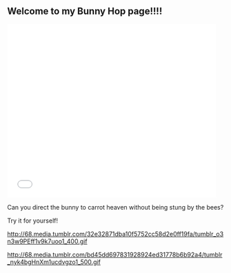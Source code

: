 
## Welcome to my Bunny Hop page!!!!

<iframe allowtransparency="true" width="485" height="402" src="//scratch.mit.edu/projects/embed/173074892/?autostart=false" frameborder="0" allowfullscreen></iframe>

Can you direct the bunny to carrot heaven without being stung by the bees? 

Try it for yourself!

http://68.media.tumblr.com/32e32871dba10f5752cc58d2e0ff19fa/tumblr_o3n3w9PEff1v9k7uoo1_400.gif


http://68.media.tumblr.com/bd45dd697831928924ed31778b6b92a4/tumblr_nyk4bgHnXm1ucdvgzo1_500.gif
